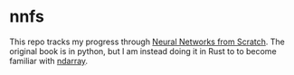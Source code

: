 # nnfs

This repo tracks my progress through [Neural Networks from Scratch](https://nnfs.io/). The original book is in python, but I am instead doing it in Rust to to become familiar with [ndarray](https://crates.io/crates/ndarray).
